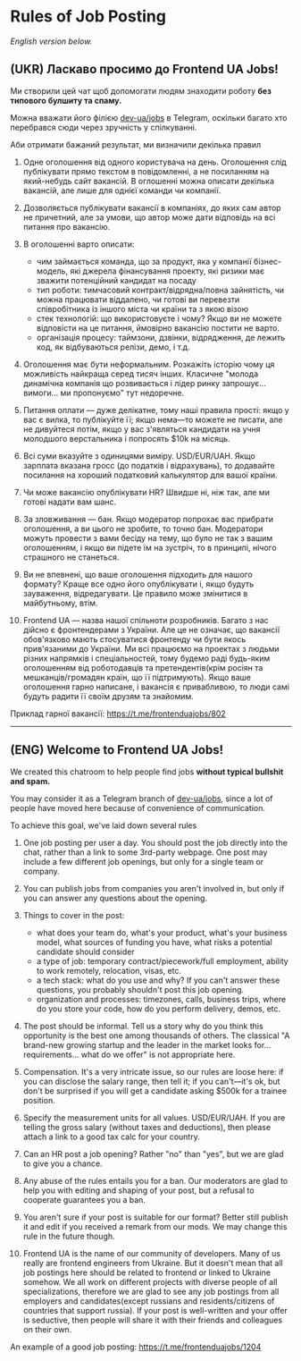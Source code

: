 # Rules of Job Posting

_English version below._

## (UKR) Ласкаво просимо до Frontend UA Jobs!

Ми створили цей чат щоб допомогати людям знаходити роботу **без типового булшиту та спаму.**

Можна вважати його філією [dev-ua/jobs](https://gitter.im/dev-ua/jobs) в Telegram, оскільки багато хто перебрався сюди через зручність у спілкуванні.

Аби отримати бажаний результат, ми визначили декілька правил

1. Одне оголошення від одного користувача на день. Оголошення слід публікувати прямо текстом в повідомленні, а не посиланням на який-небудь сайт вакансій. В оглошенні можна описати декілька вакансій, але лише для однієї команди чи компанії.

2. Дозволяється публікувати вакансії в компаніях, до яких сам автор не причетний, але за умови, що автор може дати відповідь на всі питання про вакансію. 

3. В оголошенні варто описати:

   * чим займається команда, що за продукт, яка у компанії бізнес-модель, які джерела фінансування проекту, які ризики має зважити потенційний кандидат на посаду
   * тип роботи: тимчасовий контракт/відрядна/повна зайнятість, чи можна працювати віддалено, чи готові ви перевезти співробітника із іншого міста чи країни та з якою візою
   * стек технологій: що використовуєте і чому? Якщо ви не можете відповісти на це питання, ймовірно вакансію постити не варто.
   * організація процесу: таймзони, дзвінки, відрядження, де лежить код, як відбуваються релізи, демо, і т.д.

4. Оголошення має бути неформальним.  Розкажіть історію чому ця можливість найкраща серед тисяч інших. Класичне "молода динамічна компанія що розвивається і лідер ринку запрошує... вимоги... ми пропонуємо" тут недоречне.

5. Питання оплати — дуже делікатне, тому наші правила прості: якщо у вас є вилка, то публікуйте її; якщо нема—то можете не писати, але не дивуйтеся потім, якщо у вас з'являться кандидати на учня молодшого верстальника і попросять $10k на місяць.

6. Всі суми вказуйте з одиницями виміру. USD/EUR/UAH. Якщо зарплата вказана гросс (до податків і відрахувань), то додавайте посилання на хороший податковий калькулятор для вашої країни.

7. Чи може вакансію опублікувати HR? Швидше ні, ніж так, але ми готові надати вам шанс.

8. За зловживання — бан. Якщо модератор попрохає вас прибрати оголошення, а ви цього не зробите, то точно бан. Модератори можуть провести з вами бесіду на тему, що було не так з вашим оголошенням, і якщо ви підете їм на зустріч, то в принципі, нічого страшного не станеться.

9. Ви не впевнені, що ваше оголошення підходить для нашого формату? Краще все одно його опублікувати і, якщо будуть зауваження, відредагувати. Це правило може змінитися в майбутньому, втім.

10. Frontend UA — назва нашої спільноти розробників. Багато з нас дійсно є фронтендерами з України. Але це не означає, що вакансії обов'язково мають стосуватися фронтенду чи бути якось прив'язаними до України. Ми всі працюємо на проектах з людьми різних напрямків і спеціальностей, тому будемо раді будь-яким оголошенням від роботодавців та претендентів(крім росіян та мешканців/громадян країн, що її підтримують). Якщо ваше оголошення гарно написане, і вакансія є привабливою, то люди самі будуть радити її своїм друзям та знайомим.

Приклад гарної вакансії: https://t.me/frontenduajobs/802

***

## (ENG) Welcome to Frontend UA Jobs!

We created this chatroom to help people find jobs **without typical bullshit and spam.**

You may consider it as a Telegram branch of [dev-ua/jobs](https://gitter.im/dev-ua/jobs), since a lot of people have moved here because of convenience of communication.

To achieve this goal, we've laid down several rules

1. One job posting per user a day. You should post the job directly into the chat, rather than a link to some 3rd-party webpage. One post may include a few different job openings, but only for a single team or company.

2. You can publish jobs from companies you aren't involved in, but only if you can answer any questions about the opening.

3. Things to cover in the post:

   * what does your team do, what's your product, what's your business model, what sources of funding you have, what risks a potential candidate should consider
   * a type of job: temporary contract/piecework/full employment, ability to work remotely, relocation, visas, etc.
   * a tech stack: what do you use and why? If you can't answer these questions, you probably shouldn't post this job opening.
   * organization and processes: timezones, calls, business trips, where do you store your code, how do you perform delivery, demos, etc.

4. The post should be informal. Tell us a story why do you think this opportunity is the best one among thousands of others. The classical "A brand-new growing startup and the leader in the market looks for... requirements... what do we offer" is not appropriate here.

5. Compensation. It's a very intricate issue, so our rules are loose here: if you can disclose the salary range, then tell it; if you can't—it's ok, but don't be surprised if you will get a candidate asking $500k for a trainee position.

6. Specify the measurement units for all values. USD/EUR/UAH. If you are telling the gross salary (without taxes and deductions), then please attach a link to a good tax calc for your country.

7. Can an HR post a job opening? Rather "no" than "yes", but we are glad to give you a chance.

8. Any abuse of the rules entails you for a ban. Our moderators are glad to help you with editing and shaping of your post, but a refusal to cooperate guarantees you a ban.

9. You aren't sure if your post is suitable for our format? Better still publish it and edit if you received a remark from our mods. We may change this rule in the future though.

10. Frontend UA is the name of our community of developers. Many of us really are frontend engineers from Ukraine. But it doesn't mean that all job postings here should be related to frontend or linked to Ukraine somehow. We all work on different projects with diverse people of all specializations, therefore we are glad to see any job postings from all employers and candidates(except russians and residents/citizens of countries that support russia). If your post is well-written and your offer is seductive, then people will share it with their friends and colleagues on their own.

An example of a good job posting: https://t.me/frontenduajobs/1204
